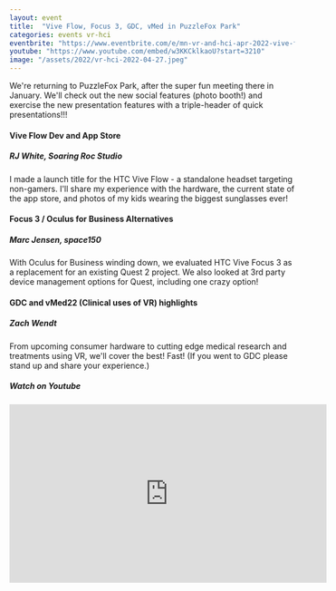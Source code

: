 ```yaml
---
layout: event
title:  "Vive Flow, Focus 3, GDC, vMed in PuzzleFox Park"
categories: events vr-hci
eventbrite: "https://www.eventbrite.com/e/mn-vr-and-hci-apr-2022-vive-flow-focus-3-gdc-vmed-in-puzzlefox-park-tickets-311328240147"
youtube: "https://www.youtube.com/embed/w3KKCklkaoU?start=3210"
image: "/assets/2022/vr-hci-2022-04-27.jpeg"
---
```


We're returning to PuzzleFox Park, after the super fun meeting there in January.  We'll check out the new social features (photo booth!) and exercise the new presentation features with a triple-header of quick presentations!!!

#### Vive Flow Dev and App Store
##### RJ White, Soaring Roc Studio

I made a launch title for the HTC Vive Flow - a standalone headset targeting non-gamers.  I'll share my experience with the hardware, the current state of the app store, and photos of my kids wearing the biggest sunglasses ever!

#### Focus 3 / Oculus for Business Alternatives
##### Marc Jensen, space150

With Oculus for Business winding down, we evaluated HTC Vive Focus 3 as a replacement for an existing Quest 2 project.  We also looked at 3rd party device management options for Quest, including one crazy option!

#### GDC and vMed22 (Clinical uses of VR) highlights
##### Zach Wendt

From upcoming consumer hardware to cutting edge medical research and treatments using VR, we'll cover the best!  Fast!  (If you went to GDC please stand up and share your experience.)

##### _Watch on Youtube_

<iframe width="560" height="315" src="https://www.youtube.com/embed/w3KKCklkaoU?start=3210" title="YouTube video player" frameborder="0" allow="accelerometer; autoplay; clipboard-write; encrypted-media; gyroscope; picture-in-picture" allowfullscreen></iframe>